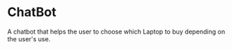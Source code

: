 # ChatBot
 A chatbot that helps the user to choose which Laptop to buy depending on the user's use.
